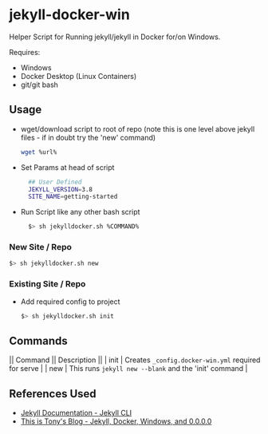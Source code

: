 # jekyll-docker-win

Helper Script for Running jekyll/jekyll in Docker for/on Windows. 

Requires:

- Windows
- Docker Desktop (Linux Containers)
- git/git bash

## Usage

- wget/download script to root of repo (note this is one level above jekyll files - if in doubt try the 'new' command)
  
  ```sh
  wget %url%
  ```

- Set Params at head of script
  
  ```sh
    ## User Defined
    JEKYLL_VERSION=3.8
    SITE_NAME=getting-started
  ```

- Run Script like any other bash script
  
  ```sh
    $> sh jekylldocker.sh %COMMAND%
  ```

### New Site / Repo
  
  ```sh
  $> sh jekylldocker.sh new
  ```

### Existing Site / Repo

- Add required config to project
  
  ```sh
  $> sh jekylldocker.sh init
  ```

## Commands

|| Command || Description ||
| init | Creates `_config.docker-win.yml` required for serve |
| new | This runs `jekyll new --blank` and the 'init' command |

## References Used

- [Jekyll Documentation - Jekyll CLI](https://jekyllrb.com/docs/usage/)
- [This is Tony's Blog - Jekyll, Docker, Windows, and 0.0.0.0](https://tonyho.net/jekyll-docker-windows-and-0-0-0-0/)
